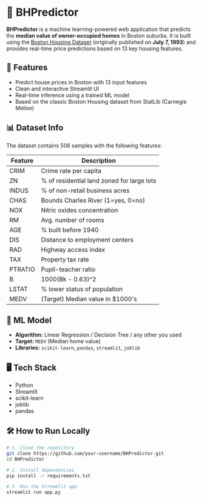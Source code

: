 # 🏡 BHPredictor

**BHPredictor** is a machine learning-powered web application that predicts the **median value of owner-occupied homes** in Boston suburbs. It is built using the [Boston Housing Dataset](https://archive.ics.uci.edu/ml/datasets/housing) (originally published on **July 7, 1993**) and provides real-time price predictions based on 13 key housing features.

## 🚀 Features

- Predict house prices in Boston with 13 input features
- Clean and interactive Streamlit UI
- Real-time inference using a trained ML model
- Based on the classic Boston Housing dataset from StatLib (Carnegie Mellon)

## 📊 Dataset Info

The dataset contains 506 samples with the following features:

| Feature     | Description |
|-------------|-------------|
| CRIM        | Crime rate per capita |
| ZN          | % of residential land zoned for large lots |
| INDUS       | % of non-retail business acres |
| CHAS        | Bounds Charles River (1=yes, 0=no) |
| NOX         | Nitric oxides concentration |
| RM          | Avg. number of rooms |
| AGE         | % built before 1940 |
| DIS         | Distance to employment centers |
| RAD         | Highway access index |
| TAX         | Property tax rate |
| PTRATIO     | Pupil-teacher ratio |
| B           | 1000(Bk - 0.63)^2 |
| LSTAT       | % lower status of population |
| MEDV        | (Target) Median value in $1000's |

## 🧠 ML Model

- **Algorithm:** Linear Regression / Decision Tree / any other you used
- **Target:** `MEDV` (Median home value)
- **Libraries:** `scikit-learn`, `pandas`, `streamlit`, `joblib`

## 🖥️ Tech Stack

- Python
- Streamlit
- scikit-learn
- joblib
- pandas

## 🛠️ How to Run Locally

```bash
# 1. Clone the repository
git clone https://github.com/your-username/BHPredictor.git
cd BHPredictor

# 2. Install dependencies
pip install -r requirements.txt

# 3. Run the Streamlit app
streamlit run app.py
